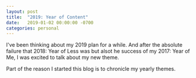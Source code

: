 ```yaml
---
layout: post
title:  "2019: Year of Content"
date:   2019-01-02 00:00:00 -0700
categories: personal
---
```


I've been thinking about my 2019 plan for a while. And after the absolute failure that 2018: Year of Less was but alsot he success of my 2017: Year of Me, I was excited to talk about my new theme.

Part of the reason I started this blog is to chronicle my yearly themes. 
